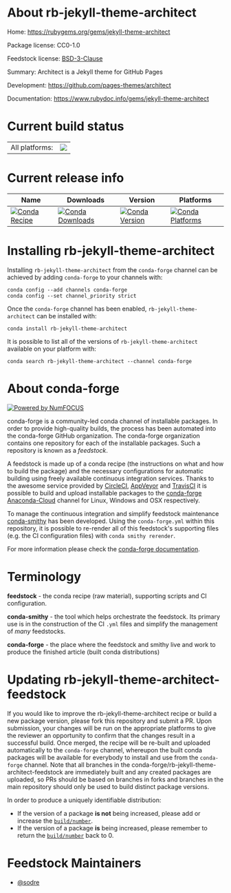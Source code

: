 About rb-jekyll-theme-architect
===============================

Home: https://rubygems.org/gems/jekyll-theme-architect

Package license: CC0-1.0

Feedstock license: [BSD-3-Clause](https://github.com/conda-forge/rb-jekyll-theme-architect-feedstock/blob/master/LICENSE.txt)

Summary: Architect is a Jekyll theme for GitHub Pages

Development: https://github.com/pages-themes/architect

Documentation: https://www.rubydoc.info/gems/jekyll-theme-architect

Current build status
====================


<table><tr><td>All platforms:</td>
    <td>
      <a href="https://dev.azure.com/conda-forge/feedstock-builds/_build/latest?definitionId=7729&branchName=master">
        <img src="https://dev.azure.com/conda-forge/feedstock-builds/_apis/build/status/rb-jekyll-theme-architect-feedstock?branchName=master">
      </a>
    </td>
  </tr>
</table>

Current release info
====================

| Name | Downloads | Version | Platforms |
| --- | --- | --- | --- |
| [![Conda Recipe](https://img.shields.io/badge/recipe-rb--jekyll--theme--architect-green.svg)](https://anaconda.org/conda-forge/rb-jekyll-theme-architect) | [![Conda Downloads](https://img.shields.io/conda/dn/conda-forge/rb-jekyll-theme-architect.svg)](https://anaconda.org/conda-forge/rb-jekyll-theme-architect) | [![Conda Version](https://img.shields.io/conda/vn/conda-forge/rb-jekyll-theme-architect.svg)](https://anaconda.org/conda-forge/rb-jekyll-theme-architect) | [![Conda Platforms](https://img.shields.io/conda/pn/conda-forge/rb-jekyll-theme-architect.svg)](https://anaconda.org/conda-forge/rb-jekyll-theme-architect) |

Installing rb-jekyll-theme-architect
====================================

Installing `rb-jekyll-theme-architect` from the `conda-forge` channel can be achieved by adding `conda-forge` to your channels with:

```
conda config --add channels conda-forge
conda config --set channel_priority strict
```

Once the `conda-forge` channel has been enabled, `rb-jekyll-theme-architect` can be installed with:

```
conda install rb-jekyll-theme-architect
```

It is possible to list all of the versions of `rb-jekyll-theme-architect` available on your platform with:

```
conda search rb-jekyll-theme-architect --channel conda-forge
```


About conda-forge
=================

[![Powered by NumFOCUS](https://img.shields.io/badge/powered%20by-NumFOCUS-orange.svg?style=flat&colorA=E1523D&colorB=007D8A)](http://numfocus.org)

conda-forge is a community-led conda channel of installable packages.
In order to provide high-quality builds, the process has been automated into the
conda-forge GitHub organization. The conda-forge organization contains one repository
for each of the installable packages. Such a repository is known as a *feedstock*.

A feedstock is made up of a conda recipe (the instructions on what and how to build
the package) and the necessary configurations for automatic building using freely
available continuous integration services. Thanks to the awesome service provided by
[CircleCI](https://circleci.com/), [AppVeyor](https://www.appveyor.com/)
and [TravisCI](https://travis-ci.com/) it is possible to build and upload installable
packages to the [conda-forge](https://anaconda.org/conda-forge)
[Anaconda-Cloud](https://anaconda.org/) channel for Linux, Windows and OSX respectively.

To manage the continuous integration and simplify feedstock maintenance
[conda-smithy](https://github.com/conda-forge/conda-smithy) has been developed.
Using the ``conda-forge.yml`` within this repository, it is possible to re-render all of
this feedstock's supporting files (e.g. the CI configuration files) with ``conda smithy rerender``.

For more information please check the [conda-forge documentation](https://conda-forge.org/docs/).

Terminology
===========

**feedstock** - the conda recipe (raw material), supporting scripts and CI configuration.

**conda-smithy** - the tool which helps orchestrate the feedstock.
                   Its primary use is in the construction of the CI ``.yml`` files
                   and simplify the management of *many* feedstocks.

**conda-forge** - the place where the feedstock and smithy live and work to
                  produce the finished article (built conda distributions)


Updating rb-jekyll-theme-architect-feedstock
============================================

If you would like to improve the rb-jekyll-theme-architect recipe or build a new
package version, please fork this repository and submit a PR. Upon submission,
your changes will be run on the appropriate platforms to give the reviewer an
opportunity to confirm that the changes result in a successful build. Once
merged, the recipe will be re-built and uploaded automatically to the
`conda-forge` channel, whereupon the built conda packages will be available for
everybody to install and use from the `conda-forge` channel.
Note that all branches in the conda-forge/rb-jekyll-theme-architect-feedstock are
immediately built and any created packages are uploaded, so PRs should be based
on branches in forks and branches in the main repository should only be used to
build distinct package versions.

In order to produce a uniquely identifiable distribution:
 * If the version of a package **is not** being increased, please add or increase
   the [``build/number``](https://docs.conda.io/projects/conda-build/en/latest/resources/define-metadata.html#build-number-and-string).
 * If the version of a package **is** being increased, please remember to return
   the [``build/number``](https://docs.conda.io/projects/conda-build/en/latest/resources/define-metadata.html#build-number-and-string)
   back to 0.

Feedstock Maintainers
=====================

* [@sodre](https://github.com/sodre/)

